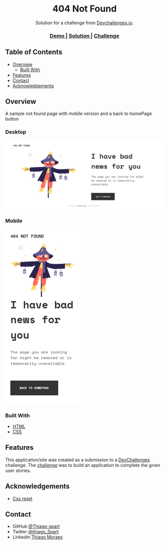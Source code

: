 <!-- Please update value in the {}  -->

<h1 align="center">404 Not Found</h1>

<div align="center">
   Solution for a challenge from  <a href="http://devchallenges.io" target="_blank">Devchallenges.io</a>.
</div>

<div align="center">
  <h3>
    <a href=#>
      Demo
    </a>
    <span> | </span>
    <a href="https://{your-url-to-the-solution}">
      Solution
    </a>
    <span> | </span>
    <a href="https://devchallenges.io/challenges/wBunSb7FPrIepJZAg0sY">
      Challenge
    </a>
  </h3>
</div>

<!-- TABLE OF CONTENTS -->

## Table of Contents

- [Overview](#overview)
  - [Built With](#built-with)
- [Features](#features)
- [Contact](#contact)
- [Acknowledgements](#acknowledgements)

<!-- OVERVIEW -->

## Overview

A sample not found page with mobile version and a back to homePage button

### Desktop

![screenshot](../.github/readme-images/404-not-found-desktop.png)

### Mobile

![screenshot](../.github/readme-images/404-not-found-mobile.png)

### Built With

- [HTML](https://html5.org)
- [CSS](https://www.w3.org/Style/CSS/Overview.en.html)

## Features

This application/site was created as a submission to a [DevChallenges](https://devchallenges.io/challenges) challenge. The [challenge](https://devchallenges.io/challenges/wBunSb7FPrIepJZAg0sY) was to build an application to complete the given user stories.

## Acknowledgements

- [Css reset](https://gist.github.com/Thiago-spart/efaec945626d26557931b4ee879bdb58)

## Contact

- GitHub [@Thiago-spart](https://github.com/Thiago-spart)
- Twitter [@thiago_Spart](https://twitter.com/thiago_Spart)
- Linkedin [Thiago Moraes](https://www.linkedin.com/in/thiago-moraes-0b71971a9/)
